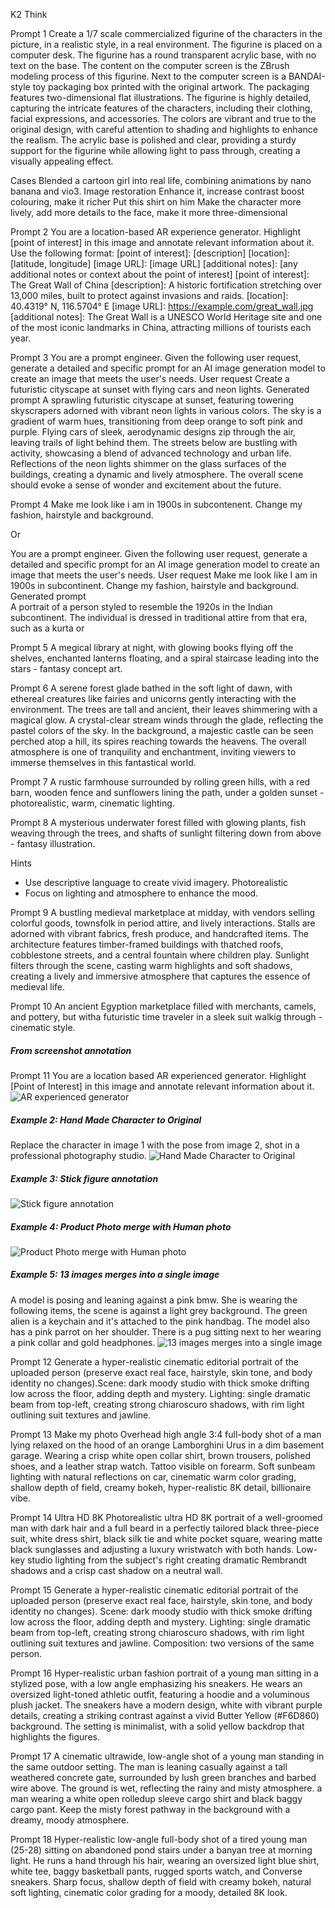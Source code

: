 K2 Think

Prompt 1
Create a 1/7 scale commercialized figurine of the characters in the picture, in a realistic style, in a real environment. The figurine is placed on a computer desk. The figurine has a round transparent acrylic base, with no text on the base. The content on the computer screen is the ZBrush modeling process of this figurine. Next to the computer screen is a BANDAI-style toy packaging box printed with the original artwork. The packaging features two-dimensional flat illustrations.
The figurine is highly detailed, capturing the intricate features of the characters, including their clothing, facial expressions, and accessories. The colors are vibrant and true to the original design, with careful attention to shading and highlights to enhance the realism. The acrylic base is polished and clear, providing a sturdy support for the figurine while allowing light to pass through, creating a visually appealing effect.

Cases
Blended a cartoon girl into real life, combining animations by nano banana and vio3.
Image restoration
Enhance it, increase contrast boost colouring, make it richer
Put this shirt on him
Make the character more lively, add more details to the face, make it more three-dimensional

Prompt 2
You are a location-based AR experience generator. Highlight [point of interest] in this image and annotate relevant information about it.
Use the following format:
[point of interest]: [description]
[location]: [latitude, longitude]
[image URL]: [image URL]
[additional notes]: [any additional notes or context about the point of interest]
[point of interest]: The Great Wall of China
[description]: A historic fortification stretching over 13,000 miles, built to protect against invasions and raids.
[location]: 40.4319° N, 116.5704° E
[image URL]: https://example.com/great_wall.jpg
[additional notes]: The Great Wall is a UNESCO World Heritage site and one of the most iconic landmarks in China, attracting millions of tourists each year.

Prompt 3
You are a prompt engineer. Given the following user request, generate a detailed and specific prompt for an AI image generation model to create an image that meets the user's needs.
User request
Create a futuristic cityscape at sunset with flying cars and neon lights.
Generated prompt
A sprawling futuristic cityscape at sunset, featuring towering skyscrapers adorned with vibrant neon lights in various colors. The sky is a gradient of warm hues, transitioning from deep orange to soft pink and purple. Flying cars of sleek, aerodynamic designs zip through the air, leaving trails of light behind them. The streets below are bustling with activity, showcasing a blend of advanced technology and urban life. Reflections of the neon lights shimmer on the glass surfaces of the buildings, creating a dynamic and lively atmosphere. The overall scene should evoke a sense of wonder and excitement about the future.

Prompt 4
Make me look like i am in 1900s in subcontenent. Change my fashion, hairstyle and background.

Or

You are a prompt engineer. Given the following user request, generate a detailed and specific prompt for an AI image generation model to create an image that meets the user's needs.
User request
Make me look like I am in 1900s in subcontinent. Change my fashion, hairstyle and background.
Generated prompt  
A portrait of a person styled to resemble the 1920s in the Indian subcontinent. The individual is dressed in traditional attire from that era, such as a kurta or

Prompt 5
A megical library at night, with glowing books flying off the shelves, enchanted lanterns floating, and a spiral staircase leading into the stars - fantasy concept art.

Prompt 6
A serene forest glade bathed in the soft light of dawn, with ethereal creatures like fairies and unicorns gently interacting with the environment. The trees are tall and ancient, their leaves shimmering with a magical glow. A crystal-clear stream winds through the glade, reflecting the pastel colors of the sky. In the background, a majestic castle can be seen perched atop a hill, its spires reaching towards the heavens. The overall atmosphere is one of tranquility and enchantment, inviting viewers to immerse themselves in this fantastical world.

Prompt 7
A rustic farmhouse surrounded by rolling green hills, with a red barn, wooden fence and sunflowers lining the path, under a golden sunset - photorealistic, warm, cinematic lighting.

Prompt 8
A mysterious underwater forest filled with glowing plants, fish weaving through the trees, and shafts of sunlight filtering down from above - fantasy illustration.

Hints

- Use descriptive language to create vivid imagery.
  Photorealistic
- Focus on lighting and atmosphere to enhance the mood.

Prompt 9
A bustling medieval marketplace at midday, with vendors selling colorful goods, townsfolk in period attire, and lively interactions. Stalls are adorned with vibrant fabrics, fresh produce, and handcrafted items. The architecture features timber-framed buildings with thatched roofs, cobblestone streets, and a central fountain where children play. Sunlight filters through the scene, casting warm highlights and soft shadows, creating a lively and immersive atmosphere that captures the essence of medieval life.

Prompt 10
An ancient Egyption marketplace filled with merchants, camels, and pottery, but witha futuristic time traveler in a sleek suit walkig through - cinematic style.

##### From screenshot annotation

Prompt 11
You are a location based AR experienced generator. Highlight [Point of Interest] in this image and annotate relevant information about it.
![AR experienced generator](1760889556803.jpg)

##### Example 2: Hand Made Character to Original

Replace the character in image 1 with the pose from image 2, shot in a professional photography studio.
![Hand Made Character to Original](1760889556775.jpg)

##### Example 3: Stick figure annotation

![Stick figure annotation](1760889556721.jpg)

##### Example 4: Product Photo merge with Human photo

![Product Photo merge with Human photo](1760889556694.jpg)

##### Example 5: 13 images merges into a single image

A model is posing and leaning against a pink bmw. She is wearing the following items, the scene is against a light grey background. The green alien is a keychain and it's attached to the pink handbag. The model also has a pink parrot on her shoulder. There is a pug sitting next to her wearing a pink collar and gold headphones.
![13 images merges into a single image](1760889556748.jpg)

Prompt 12
Generate a hyper-realistic cinematic editorial portrait of the uploaded person (preserve exact real face, hairstyle, skin tone, and body identity no changes).Scene: dark moody studio with thick smoke drifting low across the floor, adding depth and mystery. Lighting: single dramatic beam from top-left, creating strong chiaroscuro shadows, with rim light outlining suit textures and jawline.

Prompt 13
Make my photo Overhead high angle 3:4 full-body shot of a man lying relaxed on the hood of an orange Lamborghini Urus in a dim basement garage. Wearing a crisp white open collar shirt, brown trousers, polished shoes, and a leather strap watch. Tattoo visible on forearm. Soft sunbeam lighting with natural reflections on car, cinematic warm color grading, shallow depth of field, creamy bokeh, hyper-realistic 8K detail, billionaire vibe.

Prompt 14
Ultra HD 8K Photorealistic ultra HD 8K portrait of a well-groomed man with dark hair and a full beard in a perfectly tailored black three-piece suit, white dress shirt, black silk tie and white pocket square, wearing matte black sunglasses and adjusting a luxury wristwatch with both hands. Low-key studio lighting from the subject's right creating dramatic Rembrandt shadows and a crisp cast shadow on a neutral wall.

Prompt 15
Generate a hyper-realistic cinematic editorial portrait of the uploaded person (preserve exact real face, hairstyle, skin tone, and body identity no changes). Scene: dark moody studio with thick smoke drifting low across the floor, adding depth and mystery. Lighting: single dramatic beam from top-left, creating strong chiaroscuro shadows, with rim light outlining suit textures and jawline. Composition: two versions of the same person.

Prompt 16
Hyper-realistic urban fashion portrait of a young man sitting in a stylized pose, with a low angle emphasizing his sneakers. He wears an oversized light-toned athletic outfit, featuring a hoodie and a voluminous plush jacket. The sneakers have a modern design, white with vibrant purple details, creating a striking contrast against a vivid Butter Yellow (#F6D860) background. The setting is minimalist, with a solid yellow backdrop that highlights the figures.

Prompt 17
A cinematic ultrawide, low-angle shot of a young man standing in the same outdoor setting. The man is leaning casually against a tall weathered concrete gate, surrounded by lush green branches and barbed wire above. The ground is wet, reflecting the rainy and misty atmosphere. a man wearing a white open rolledup sleeve cargo shirt and black baggy cargo pant. Keep the misty forest pathway in the background with a dreamy, moody atmosphere.

Prompt 18
Hyper-realistic low-angle full-body shot of a tired young man (25-28) sitting on abandoned pond stairs under a banyan tree at morning light. He runs a hand through his hair, wearing an oversized light blue shirt, white tee, baggy basketball pants, rugged sports watch, and Converse sneakers. Sharp focus, shallow depth of field with creamy bokeh, natural soft lighting, cinematic color grading for a moody, detailed 8K look.
